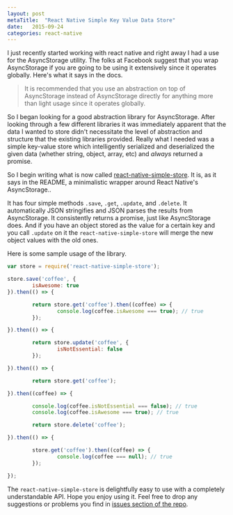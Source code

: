 ```yaml
---
layout: post
metaTitle:  "React Native Simple Key Value Data Store"
date:   2015-09-24
categories: react-native
---
```


I just recently started working with react native and right away I had a use for the AsyncStorage utility. The folks at Facebook suggest that you wrap AsyncStorage if you are going to be using it extensively since it operates globally. Here's what it says in the docs.

> It is recommended that you use an abstraction on top of AsyncStorage instead of AsyncStorage directly for anything more than light usage since it operates globally.

So I began looking for a good abstraction library for AsyncStorage. After looking through a few different libraries it was immediately apparent that the data I wanted to store didn't necessitate the level of abstraction and structure that the existing libraries provided. Really what I needed was a simple key-value store which intelligently serialized and deserialized the given data (whether string, object, array, etc) and *always* returned a promise.

So I begin writing what is now called [react-native-simple-store](https://www.npmjs.com/package/react-native-simple-store). It is, as it says in the README, a minimalistic wrapper around React Native's AsyncStorage..

It has four simple methods `.save`, `.get`, `.update`, and `.delete`. It automatically JSON stringifies and JSON parses the results from AsyncStorage. It consistently returns a promise, just like AsyncStorage does. And if you have an object stored as the value for a certain key and you call `.update` on it the `react-native-simple-store` will merge the new object values with the old ones.

Here is some sample usage of the library.

```javascript
var store = require('react-native-simple-store');

store.save('coffee', {
		isAwesome: true
}).then(() => {

		return store.get('coffee').then((coffee) => {
				console.log(coffee.isAwesome === true); // true
		});

}).then(() => {

		return store.update('coffee', {
				isNotEssential: false
		});

}).then(() => {

		return store.get('coffee');

}).then((coffee) => {

		console.log(coffee.isNotEssential === false); // true
		console.log(coffee.isAwesome === true); // true

		return store.delete('coffee');

}).then(() => {

		store.get('coffee').then((coffee) => {
				console.log(coffee === null); // true
		});

});
```

The `react-native-simple-store` is delightfully easy to use with a completely understandable API. Hope you enjoy using it. Feel free to drop any suggestions or problems you find in [issues section of the repo](https://github.com/jasonmerino/react-native-simple-store/issues).
